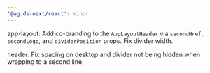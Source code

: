 ```yaml
---
'@ag.ds-next/react': minor
---
```


app-layout: Add co-branding to the `AppLayoutHeader` via `secondHref`, `secondLogo`, and `dividerPosition` props. Fix divider width.

header: Fix spacing on desktop and divider not being hidden when wrapping to a second line.
